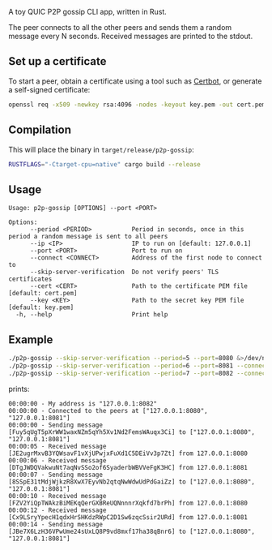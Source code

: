 A toy QUIC P2P gossip CLI app, written in Rust.

The peer connects to all the other peers and sends them a random message
every N seconds. Received messages are printed to the stdout.

## Set up a certificate

To start a peer, obtain a certificate using a tool such as
[Certbot](https://certbot.eff.org/), or generate a self-signed certificate:

```sh
openssl req -x509 -newkey rsa:4096 -nodes -keyout key.pem -out cert.pem -days 365 -subj '/CN=localhost'
```

## Compilation

This will place the binary in `target/release/p2p-gossip`:

```sh
RUSTFLAGS="-Ctarget-cpu=native" cargo build --release
```

## Usage

```
Usage: p2p-gossip [OPTIONS] --port <PORT>

Options:
      --period <PERIOD>           Period in seconds, once in this period a random message is sent to all peers
      --ip <IP>                   IP to run on [default: 127.0.0.1]
      --port <PORT>               Port to run on
      --connect <CONNECT>         Address of the first node to connect to
      --skip-server-verification  Do not verify peers' TLS certificates
      --cert <CERT>               Path to the certificate PEM file [default: cert.pem]
      --key <KEY>                 Path to the secret key PEM file [default: key.pem]
  -h, --help                      Print help
```

## Example

```sh
./p2p-gossip --skip-server-verification --period=5 --port=8080 &>/dev/null &
./p2p-gossip --skip-server-verification --period=6 --port=8081 --connect="127.0.0.1:8080" &>/dev/null &
./p2p-gossip --skip-server-verification --period=7 --port=8082 --connect="127.0.0.1:8080"
```

prints:

```
00:00:00 - My address is "127.0.0.1:8082"
00:00:00 - Connected to the peers at ["127.0.0.1:8080", "127.0.0.1:8081"]
00:00:00 - Sending message [Fuy5qUgT5pXrWW1waxNZm5qYh5Xv1Nd2FemsWAuqx3Ci] to ["127.0.0.1:8080", "127.0.0.1:8081"]
00:00:05 - Received message [JE2ugrMxvB3YQWsavF1vXjUPwjxFuXd1C5DEiVv3p7Zt] from 127.0.0.1:8080
00:00:06 - Received message [DTgJWDQVakwuNt7aqNvSSo2of6SyaderbWBVVeFgK3HC] from 127.0.0.1:8081
00:00:07 - Sending message [8SSpE31tMdjWjkzR8XwX7EyvNb2qtqNwWdwUdPdGaiZz] to ["127.0.0.1:8080", "127.0.0.1:8081"]
00:00:10 - Received message [FZV2YiQpTWAkzBiMEKqQerGXBReUQNnnnrXqkfd7brPh] from 127.0.0.1:8080
00:00:12 - Received message [Cx9LSryYpecH1qdxHrSHKdzRWpC2D1Sw6zqcSsir2URd] from 127.0.0.1:8081
00:00:14 - Sending message [JBe7X6LzH36VPwUme24sUxLQ8P9vd8mxf17ha38qBnr6] to ["127.0.0.1:8080", "127.0.0.1:8081"]
```
